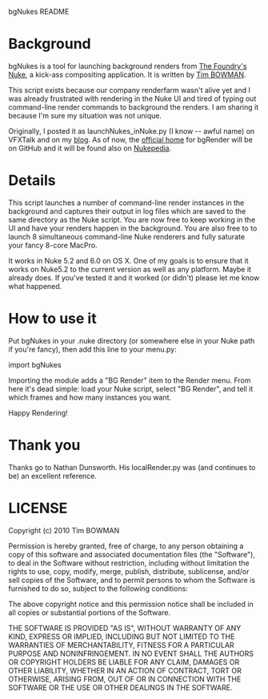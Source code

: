 bgNukes README

# Background
bgNukes is a tool for launching background renders from [The Foundry's Nuke](http://www.thefoundry.co.uk/products/nuke/), a kick-ass compositing application. It is written by [Tim BOWMAN](http://netherlogic.com).

This script exists because our company renderfarm wasn't alive yet and I was already frustrated with rendering in the Nuke UI and tired of typing out command-line render commands to background the renders. I am sharing it because I'm sure my situation was not unique.

Originally, I posted it as launchNukes_inNuke.py (I know -- awful name) on VFXTalk and on my [blog](http://netherlogic.com). As of now, the [official home](http://github.com/timbowman/bgRender) for bgRender will be on GitHub and it will be found also on [Nukepedia](http://www.nukepedia.com/).

# Details
This script launches a number of command-line render instances in the background and captures their output in log files which are saved to the same directory as the Nuke script. You are now free to keep working in the UI and have your renders happen in the background. You are also free to to launch 8 simultaneous command-line Nuke renderers and fully saturate your fancy 8-core MacPro.

It works in Nuke 5.2 and 6.0 on OS X. One of my goals is to ensure that it works on Nuke5.2 to the current version as well as any platform. Maybe it already does. If you've tested it and it worked (or didn't) please let me know what happened.

# How to use it
Put bgNukes in your .nuke directory (or somewhere else in your Nuke path if you're fancy), then add this line to your menu.py:

import bgNukes

Importing the module adds a "BG Render" item to the Render menu. From here it's dead simple: load your Nuke script, select "BG Render", and tell it which frames and how many instances you want.

Happy Rendering!

# Thank you
Thanks go to Nathan Dunsworth. His localRender.py was (and continues to be) an excellent reference.

# LICENSE
Copyright (c) 2010 Tim BOWMAN

Permission is hereby granted, free of charge, to any person obtaining
a copy of this software and associated documentation files (the
"Software"), to deal in the Software without restriction, including
without limitation the rights to use, copy, modify, merge, publish,
distribute, sublicense, and/or sell copies of the Software, and to
permit persons to whom the Software is furnished to do so, subject to
the following conditions:

The above copyright notice and this permission notice shall be
included in all copies or substantial portions of the Software.

THE SOFTWARE IS PROVIDED "AS IS", WITHOUT WARRANTY OF ANY KIND,
EXPRESS OR IMPLIED, INCLUDING BUT NOT LIMITED TO THE WARRANTIES OF
MERCHANTABILITY, FITNESS FOR A PARTICULAR PURPOSE AND
NONINFRINGEMENT. IN NO EVENT SHALL THE AUTHORS OR COPYRIGHT HOLDERS BE
LIABLE FOR ANY CLAIM, DAMAGES OR OTHER LIABILITY, WHETHER IN AN ACTION
OF CONTRACT, TORT OR OTHERWISE, ARISING FROM, OUT OF OR IN CONNECTION
WITH THE SOFTWARE OR THE USE OR OTHER DEALINGS IN THE SOFTWARE.